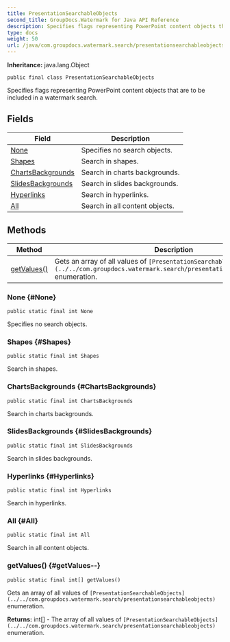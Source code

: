 ```yaml
---
title: PresentationSearchableObjects
second_title: GroupDocs.Watermark for Java API Reference
description: Specifies flags representing PowerPoint content objects that are to be included in a watermark search.
type: docs
weight: 50
url: /java/com.groupdocs.watermark.search/presentationsearchableobjects/
---
```

**Inheritance:**
java.lang.Object
```
public final class PresentationSearchableObjects
```

Specifies flags representing PowerPoint content objects that are to be included in a watermark search.
## Fields

| Field | Description |
| --- | --- |
| [None](#None) | Specifies no search objects. |
| [Shapes](#Shapes) | Search in shapes. |
| [ChartsBackgrounds](#ChartsBackgrounds) | Search in charts backgrounds. |
| [SlidesBackgrounds](#SlidesBackgrounds) | Search in slides backgrounds. |
| [Hyperlinks](#Hyperlinks) | Search in hyperlinks. |
| [All](#All) | Search in all content objects. |
## Methods

| Method | Description |
| --- | --- |
| [getValues()](#getValues--) | Gets an array of all values of `[PresentationSearchableObjects](../../com.groupdocs.watermark.search/presentationsearchableobjects)` enumeration. |
### None {#None}
```
public static final int None
```


Specifies no search objects.

### Shapes {#Shapes}
```
public static final int Shapes
```


Search in shapes.

### ChartsBackgrounds {#ChartsBackgrounds}
```
public static final int ChartsBackgrounds
```


Search in charts backgrounds.

### SlidesBackgrounds {#SlidesBackgrounds}
```
public static final int SlidesBackgrounds
```


Search in slides backgrounds.

### Hyperlinks {#Hyperlinks}
```
public static final int Hyperlinks
```


Search in hyperlinks.

### All {#All}
```
public static final int All
```


Search in all content objects.

### getValues() {#getValues--}
```
public static final int[] getValues()
```


Gets an array of all values of `[PresentationSearchableObjects](../../com.groupdocs.watermark.search/presentationsearchableobjects)` enumeration.

**Returns:**
int[] - The array of all values of `[PresentationSearchableObjects](../../com.groupdocs.watermark.search/presentationsearchableobjects)` enumeration.
